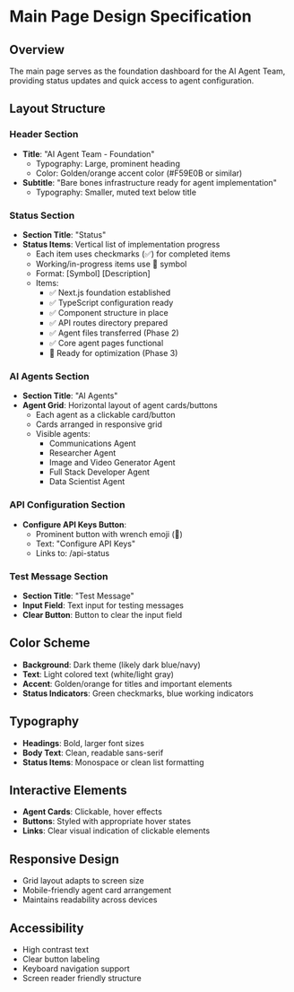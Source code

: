 # Main Page Design Specification

## Overview
The main page serves as the foundation dashboard for the AI Agent Team, providing status updates and quick access to agent configuration.

## Layout Structure

### Header Section
- **Title**: "AI Agent Team - Foundation" 
  - Typography: Large, prominent heading
  - Color: Golden/orange accent color (#F59E0B or similar)
- **Subtitle**: "Bare bones infrastructure ready for agent implementation"
  - Typography: Smaller, muted text below title

### Status Section
- **Section Title**: "Status"
- **Status Items**: Vertical list of implementation progress
  - Each item uses checkmarks (✅) for completed items
  - Working/in-progress items use 🔄 symbol
  - Format: [Symbol] [Description]
  - Items:
    - ✅ Next.js foundation established
    - ✅ TypeScript configuration ready
    - ✅ Component structure in place
    - ✅ API routes directory prepared
    - ✅ Agent files transferred (Phase 2)
    - ✅ Core agent pages functional
    - 🔄 Ready for optimization (Phase 3)

### AI Agents Section
- **Section Title**: "AI Agents"
- **Agent Grid**: Horizontal layout of agent cards/buttons
  - Each agent as a clickable card/button
  - Cards arranged in responsive grid
  - Visible agents:
    - Communications Agent
    - Researcher Agent
    - Image and Video Generator Agent
    - Full Stack Developer Agent
    - Data Scientist Agent

### API Configuration Section
- **Configure API Keys Button**: 
  - Prominent button with wrench emoji (🔧)
  - Text: "Configure API Keys"
  - Links to: /api-status

### Test Message Section
- **Section Title**: "Test Message"
- **Input Field**: Text input for testing messages
- **Clear Button**: Button to clear the input field

## Color Scheme
- **Background**: Dark theme (likely dark blue/navy)
- **Text**: Light colored text (white/light gray)
- **Accent**: Golden/orange for titles and important elements
- **Status Indicators**: Green checkmarks, blue working indicators

## Typography
- **Headings**: Bold, larger font sizes
- **Body Text**: Clean, readable sans-serif
- **Status Items**: Monospace or clean list formatting

## Interactive Elements
- **Agent Cards**: Clickable, hover effects
- **Buttons**: Styled with appropriate hover states
- **Links**: Clear visual indication of clickable elements

## Responsive Design
- Grid layout adapts to screen size
- Mobile-friendly agent card arrangement
- Maintains readability across devices

## Accessibility
- High contrast text
- Clear button labeling
- Keyboard navigation support
- Screen reader friendly structure
